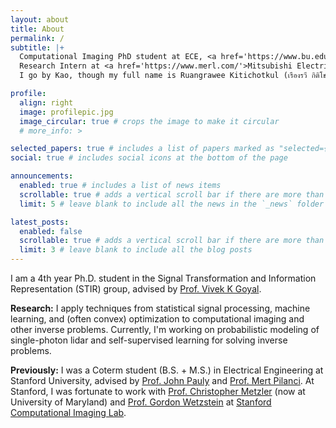 ```yaml
---
layout: about
title: About
permalink: /
subtitle: |+
  Computational Imaging PhD student at ECE, <a href='https://www.bu.edu/'>Boston University</a><br>
  Research Intern at <a href='https://www.merl.com/'>Mitsubishi Electric Research Laboratories (MERL)</a><br>
  I go by Kao, though my full name is Ruangrawee Kitichotkul (เรืองรวี กิติโชตน์กุล).

profile:
  align: right
  image: profilepic.jpg
  image_circular: true # crops the image to make it circular
  # more_info: >

selected_papers: true # includes a list of papers marked as "selected={true}"
social: true # includes social icons at the bottom of the page

announcements:
  enabled: true # includes a list of news items
  scrollable: true # adds a vertical scroll bar if there are more than 3 news items
  limit: 5 # leave blank to include all the news in the `_news` folder

latest_posts:
  enabled: false
  scrollable: true # adds a vertical scroll bar if there are more than 3 new posts items
  limit: 3 # leave blank to include all the blog posts
---
```


I am a 4th year Ph.D. student in the Signal Transformation and Information Representation (STIR) group, advised by <a href='https://www.vivekgoyal.org/'>Prof. Vivek K Goyal</a>.

**Research:** I apply techniques from statistical signal processing, machine learning, and (often convex) optimization to computational imaging and other inverse problems.
Currently, I'm working on probabilistic modeling of single-photon lidar and self-supervised learning for solving inverse problems.

**Previously:** I was a Coterm student (B.S. + M.S.) in Electrical Engineering at Stanford University, advised by <a href='https://web.stanford.edu/~pauly/'>Prof. John Pauly</a> and <a href='https://stanford.edu/~pilanci/'>Prof. Mert Pilanci</a>. At Stanford, I was fortunate to work with <a href='https://www.cs.umd.edu/~metzler/'>Prof. Christopher Metzler</a> (now at University of Maryland) and <a href='https://stanford.edu/~gordonwz/'>Prof. Gordon Wetzstein</a> at <a href='https://www.computationalimaging.org/'>Stanford Computational Imaging Lab</a>.

